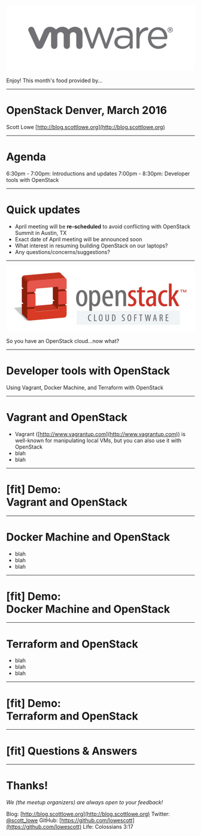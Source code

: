 ![fit](vmw-logo-gray-full.jpg)

Enjoy! This month's food provided by...

---
# OpenStack Denver, March 2016

Scott Lowe
[http://blog.scottlowe.org](http://blog.scottlowe.org)

---
# Agenda

6:30pm - 7:00pm: Introductions and updates
7:00pm - 8:30pm: Developer tools with OpenStack

---
# Quick updates

* April meeting will be **re-scheduled** to avoid conflicting with OpenStack Summit in Austin, TX
* Exact date of April meeting will be announced soon
* What interest in resuming building OpenStack on our laptops?
* Any questions/concerns/suggestions?

---
![fit,original](openstack.jpg)

So you have an OpenStack cloud...now what?

---
# Developer tools with OpenStack

Using Vagrant, Docker Machine, and Terraform with OpenStack

---
# Vagrant and OpenStack

* Vagrant ([http://www.vagrantup.com](http://www.vagrantup.com)) is well-known for manipulating local VMs, but you can also use it with OpenStack
* blah
* blah

---
# [fit] Demo:<br>Vagrant and OpenStack

---
# Docker Machine and OpenStack

* blah
* blah
* blah

---
# [fit] Demo:<br>Docker Machine and OpenStack

---
# Terraform and OpenStack

* blah
* blah
* blah

---
# [fit] Demo:<br>Terraform and OpenStack

---
# [fit] Questions & Answers

---
# Thanks!

_We (the meetup organizers) are always open to your feedback!_

Blog: [http://blog.scottlowe.org](http://blog.scottlowe.org)
Twitter: [@scott_lowe](https://twitter.com/scott_lowe)
GitHub: [https://github.com/lowescott](https://github.com/lowescott)
Life: Colossians 3:17
